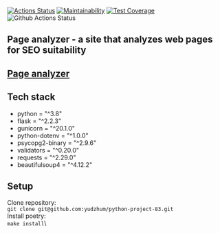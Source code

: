 
[![Actions Status](https://github.com/yudzhum/python-project-83/workflows/hexlet-check/badge.svg)](https://github.com/yudzhum/python-project-83/actions)
[![Maintainability](https://api.codeclimate.com/v1/badges/647510c568941a372d33/maintainability)](https://codeclimate.com/github/yudzhum/python-project-83/maintainability)
[![Test Coverage](https://api.codeclimate.com/v1/badges/647510c568941a372d33/test_coverage)](https://codeclimate.com/github/yudzhum/python-project-83/test_coverage)
![Github Actions Status](https://github.com/yudzhum/python-project-83/actions/workflows/check.yml/badge.svg)

## Page analyzer - a site that analyzes web pages for SEO suitability
[Page analyzer](https://python-project-83-production-3b68.up.railway.app/)
---
## Tech stack

- python = "^3.8"
- flask = "^2.2.3"
- gunicorn = "^20.1.0"
- python-dotenv = "^1.0.0"
- psycopg2-binary = "^2.9.6"
- validators = "^0.20.0"
- requests = "^2.29.0"
- beautifulsoup4 = "^4.12.2"

## Setup
 Clone repository:\
 `git clone git@github.com:yudzhum/python-project-83.git`\
 Install poetry:\
 `make install`\
